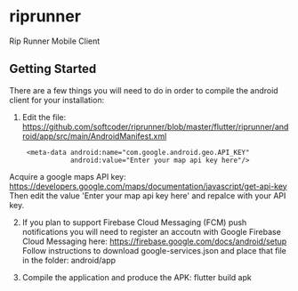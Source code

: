 # riprunner

Rip Runner Mobile Client

## Getting Started

There are a few things you will need to do in order to compile the android client for your installation:

1. Edit the file: https://github.com/softcoder/riprunner/blob/master/flutter/riprunner/android/app/src/main/AndroidManifest.xml

        <meta-data android:name="com.google.android.geo.API_KEY"
                   android:value="Enter your map api key here"/>
                   
Acquire a google maps API key: https://developers.google.com/maps/documentation/javascript/get-api-key
Then edit the value 'Enter your map api key here' and repalce with your API key.

2. If you plan to support Firebase Cloud Messaging (FCM) push notifications you will need to register an accoutn with Google Firebase Cloud Messaging here: https://firebase.google.com/docs/android/setup
Follow instructions to download google-services.json and place that file in the folder: android/app

3. Compile the application and produce the APK:
flutter build apk
